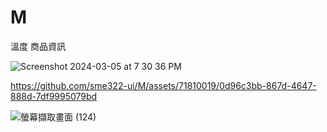 # M
溫度 商品資訊

![Screenshot 2024-03-05 at 7 30 36 PM](https://github.com/sme322-ui/M/assets/71810019/539570ed-a27a-4a6b-b3fa-9886ca2ca30a)




https://github.com/sme322-ui/M/assets/71810019/0d96c3bb-867d-4647-888d-7df9995079bd




![螢幕擷取畫面 (124)](https://github.com/sme322-ui/M/assets/71810019/dbd30b9e-86ce-42a9-ab6c-91b4f403bf08)
